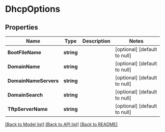 # DhcpOptions

## Properties
Name | Type | Description | Notes
------------ | ------------- | ------------- | -------------
**BootFileName** | **string** |  | [optional] [default to null]
**DomainName** | **string** |  | [optional] [default to null]
**DomainNameServers** | **string** |  | [optional] [default to null]
**DomainSearch** | **string** |  | [optional] [default to null]
**TftpServerName** | **string** |  | [optional] [default to null]

[[Back to Model list]](../README.md#documentation-for-models) [[Back to API list]](../README.md#documentation-for-api-endpoints) [[Back to README]](../README.md)


